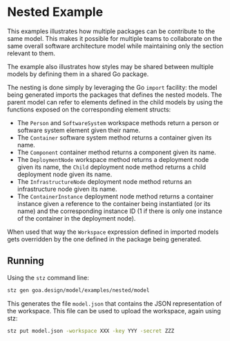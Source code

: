 # Nested Example

This examples illustrates how multiple packages can be contribute to the same
model. This makes it possible for multiple teams to collaborate on the same
overall software architecture model while maintaining only the section
relevant to them.

The example also illustrates how styles may be shared between multiple models
by defining them in a shared Go package.

The nesting is done simply by leveraging the Go `import` facility: the model
being generated imports the packages that defines the nested models. The
parent model can refer to elements defined in the child models by using the
functions exposed on the corresponding element structs:

* The `Person` and `SoftwareSystem` workspace methods return a person or
  software system element given their name.
* The `Container` software system method returns a container given its name.
* The `Component` container method returns a component given its name.
* The `DeploymentNode` workspace method returns a deployment node given its
  name, the `Child` deployment node method returns a child deployment node
  given its name.
* The `InfrastructureNode` deployment node method returns an infrastructure
  node given its name.
* The `ContainerInstance` deployment node method returns a container instance
  given a reference to the container being instantiated (or its name) and the
  corresponding instance ID (1 if there is only one instance of the container
  in the deployment node).

When used that way the `Workspace` expression defined in imported models gets
overridden by the one defined in the package being generated.

## Running

Using the `stz` command line:

```bash
stz gen goa.design/model/examples/nested/model
```

This generates the file `model.json` that contains the JSON representation of
the workspace.  This file can be used to upload the workspace, again using stz:

```bash
stz put model.json -workspace XXX -key YYY -secret ZZZ
```
